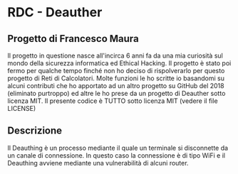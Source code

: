# RDC - Deauther
## Progetto di Francesco Maura

Il progetto in questione nasce all'incirca 6 anni fa da una mia curiosità sul mondo della sicurezza informatica ed
Ethical Hacking. Il progetto è stato poi fermo per qualche tempo finché non ho deciso di rispolverarlo per questo progetto
di Reti di Calcolatori. Molte funzioni le ho scritte io basandomi su alcuni contributi che ho apportato ad un altro progetto su GitHub del 2018 (eliminato purtroppo) ed altre le ho prese da un progetto di Deauther sotto licenza MIT.
Il presente codice è TUTTO sotto licenza MIT (vedere il file LICENSE)

## Descrizione
Il Deauthing è un processo mediante il quale un terminale si disconnette da un canale di connessione. In questo caso la connessione è di tipo WiFi e il Deauthing avviene mediante una vulnerabilità di alcuni router.